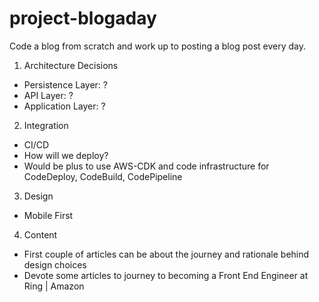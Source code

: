 # project-blogaday
Code a blog from scratch and work up to posting a blog post every day.

1. Architecture Decisions
* Persistence Layer: ?
* API Layer: ?
* Application Layer: ?

2. Integration
* CI/CD
* How will we deploy?
* Would be plus to use AWS-CDK and code infrastructure for CodeDeploy, CodeBuild, CodePipeline

3. Design
* Mobile First

4. Content
* First couple of articles can be about the journey and rationale behind design choices
* Devote some articles to journey to becoming a Front End Engineer at Ring | Amazon